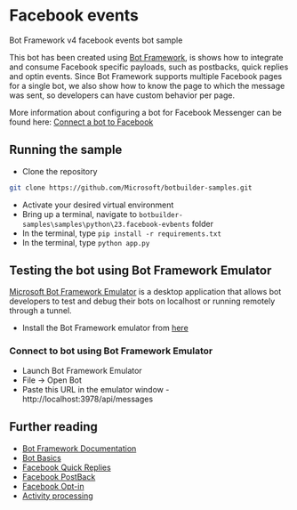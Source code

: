 # Facebook events

Bot Framework v4 facebook events bot sample

This bot has been created using [Bot Framework](https://dev.botframework.com), is shows how to integrate and consume Facebook specific payloads, such as postbacks, quick replies and optin events.  Since Bot Framework supports multiple Facebook pages for a single bot, we also show how to know the page to which the message was sent, so developers can have custom behavior per page.

More information about configuring a bot for Facebook Messenger can be found here: [Connect a bot to Facebook](https://docs.microsoft.com/en-us/azure/bot-service/bot-service-channel-connect-facebook)

## Running the sample
- Clone the repository
```bash
git clone https://github.com/Microsoft/botbuilder-samples.git
```
- Activate your desired virtual environment
- Bring up a terminal, navigate to `botbuilder-samples\samples\python\23.facebook-evbents` folder
- In the terminal, type `pip install -r requirements.txt`
- In the terminal, type `python app.py`

## Testing the bot using Bot Framework Emulator
[Microsoft Bot Framework Emulator](https://github.com/microsoft/botframework-emulator) is a desktop application that allows bot developers to test and debug their bots on localhost or running remotely through a tunnel.

- Install the Bot Framework emulator from [here](https://github.com/Microsoft/BotFramework-Emulator/releases)

### Connect to bot using Bot Framework Emulator
- Launch Bot Framework Emulator
- File -> Open Bot
- Paste this URL in the emulator window - http://localhost:3978/api/messages

## Further reading

- [Bot Framework Documentation](https://docs.botframework.com)
- [Bot Basics](https://docs.microsoft.com/azure/bot-service/bot-builder-basics?view=azure-bot-service-4.0)
- [Facebook Quick Replies](https://developers.facebook.com/docs/messenger-platform/send-messages/quick-replies/0)
- [Facebook PostBack](https://developers.facebook.com/docs/messenger-platform/reference/webhook-events/messaging_postbacks/)
- [Facebook Opt-in](https://developers.facebook.com/docs/messenger-platform/reference/webhook-events/messaging_optins/)
- [Activity processing](https://docs.microsoft.com/en-us/azure/bot-service/bot-builder-concept-activity-processing?view=azure-bot-service-4.0)
